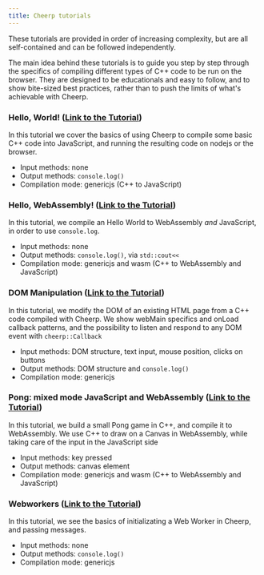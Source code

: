 ```yaml
---
title: Cheerp tutorials
---
```


These tutorials are provided in order of increasing complexity, but are all self-contained and can be followed independently.

The main idea behind these tutorials is to guide you step by step through the specifics of compiling different types of C++ code to be run on the browser. They are designed to be educationals and easy to follow, and to show bite-sized best practices, rather than to push the limits of what's achievable with Cheerp.

### Hello, World! ([Link to the Tutorial](Getting-started#hello-world))

In this tutorial we cover the basics of using Cheerp to compile some basic C++ code into JavaScript, and running the resulting code on nodejs or the browser.

- Input methods: none
- Output methods: `console.log()`
- Compilation mode: genericjs (C++ to JavaScript)

### Hello, WebAssembly! ([Link to the Tutorial](Tutorial-Hello-Wasm))

In this tutorial, we compile an Hello World to WebAssembly _and_ JavaScript, in order to use `console.log`. 

- Input methods: none
- Output methods: `console.log()`, via `std::cout<<`
- Compilation mode: genericjs and wasm (C++ to WebAssembly and JavaScript)

### DOM Manipulation ([Link to the Tutorial](Browser-side-programming-guide))

In this tutorial, we modify the DOM of an existing HTML page from a C++ code compiled with Cheerp. We show webMain specifics and onLoad callback patterns, and the possibility to listen and respond to any DOM event with `cheerp::Callback`

- Input methods: DOM structure, text input, mouse position, clicks on buttons
- Output methods: DOM structure and `console.log()`
- Compilation mode: genericjs

### Pong: mixed mode JavaScript and WebAssembly ([Link to the Tutorial](Cheerp-Tutorial%3A-Mixed-mode-C++-to-WebAssembly-and-JavaScript))

In this tutorial, we build a small Pong game in C++, and compile it to WebAssembly. We use C++ to draw on a Canvas in WebAssembly, while taking care of the input in the JavaScript side

- Input methods: key pressed
- Output methods: canvas element
- Compilation mode: genericjs and wasm (C++ to WebAssembly and JavaScript)

### Webworkers ([Link to the Tutorial](Using-WebWorkers-with-Cheerp))

In this tutorial, we see the basics of initializating a Web Worker in Cheerp, and passing messages.

- Input methods: none
- Output methods: `console.log()`
- Compilation mode: genericjs
